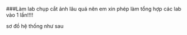 ###Làm lab chụp cắt ảnh lâu quá nên em xin phép làm tổng hợp các lab vào 1 lần!!!!

sơ đồ hệ thống như sau